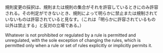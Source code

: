 規則変更の採択は、規則または規則の集合がそれを許容しているときにのみ許容される。その判定ができないとき、規則によって明らかに禁止または規制されていないものは許容されていると見なす。（これは「明らかに許容されているもの以外は禁止する」と反対の立場である。）

Whatever is not prohibited or regulated by a rule is permitted and unregulated, with the sole exception of changing the rules, which is permitted only when a rule or set of rules explicitly or implicitly permits it.
